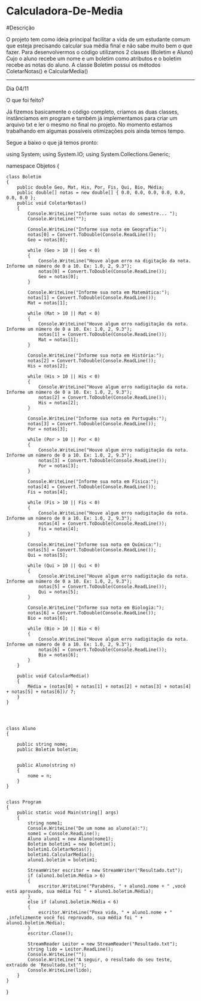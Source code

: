 # Calculadora-De-Media

#Descrição

O projeto tem como ideia principal facilitar a vida de um estudante comum que esteja precisando calcular sua média final e não sabe muito bem o que fazer.
Para desenvolvermos o código utilizamos 2 classes (Boletim e Aluno) Cujo o aluno recebe um nome e um boletim como atributos e o boletim recebe as notas do aluno.
A classe Boletim possui os métodos ColetarNotas() e CalcularMedia()


-----------------------------------------------------------------------------------------------------------------------------------------------------------------------------------


Dia 04/11 

O que foi feito? 

Já fizemos basicamente o código completo, criamos as duas classes, instânciamos
em program e também já implementamos para criar um arquivo txt e ler o mesmo no final no projeto.
No momento estamos trabalhando em algumas possíveis otimizações pois ainda temos tempo.

Segue a baixo o que já temos pronto: 

using System;
using System.IO;
using System.Collections.Generic;

namespace Objetos
{

    class Boletim
    {
        public double Geo, Mat, His, Por, Fis, Qui, Bio, Média;
        public double[] notas = new double[] { 0.0, 0.0, 0.0, 0.0, 0.0, 0.0, 0.0 };
        public void ColetarNotas()
        {
            Console.WriteLine("Informe suas notas do semestre... ");
            Console.WriteLine("");
            
            Console.WriteLine("Informe sua nota em Geografia:");
            notas[0] = Convert.ToDouble(Console.ReadLine());
            Geo = notas[0];

            while (Geo > 10 || Geo < 0)
            {
                Console.WriteLine("Houve algum erro na digitação da nota. Informe um número de 0 a 10. Ex: 1.0, 2, 9.3");
                notas[0] = Convert.ToDouble(Console.ReadLine());
                Geo = notas[0];
            }

            Console.WriteLine("Informe sua nota em Matemática:");
            notas[1] = Convert.ToDouble(Console.ReadLine());
            Mat = notas[1];

            while (Mat > 10 || Mat < 0)
            {
                Console.WriteLine("Houve algum erro nadigitação da nota. Informe um número de 0 a 10. Ex: 1.0, 2, 9.3");
                notas[1] = Convert.ToDouble(Console.ReadLine());
                Mat = notas[1];
            }

            Console.WriteLine("Informe sua nota em História:");
            notas[2] = Convert.ToDouble(Console.ReadLine());
            His = notas[2];

            while (His > 10 || His < 0)
            {
                Console.WriteLine("Houve algum erro nadigitação da nota. Informe um número de 0 a 10. Ex: 1.0, 2, 9.3");
                notas[2] = Convert.ToDouble(Console.ReadLine());
                His = notas[2];
            }

            Console.WriteLine("Informe sua nota em Português:");
            notas[3] = Convert.ToDouble(Console.ReadLine());
            Por = notas[3];
            
            while (Por > 10 || Por < 0)
            {
                Console.WriteLine("Houve algum erro nadigitação da nota. Informe um número de 0 a 10. Ex: 1.0, 2, 9.3");
                notas[3] = Convert.ToDouble(Console.ReadLine());
                Por = notas[3];
            }

            Console.WriteLine("Informe sua nota em Física:");
            notas[4] = Convert.ToDouble(Console.ReadLine());
            Fis = notas[4];

            while (Fis > 10 || Fis < 0)
            {
                Console.WriteLine("Houve algum erro nadigitação da nota. Informe um número de 0 a 10. Ex: 1.0, 2, 9.3");
                notas[4] = Convert.ToDouble(Console.ReadLine());
                Fis = notas[4];
            }

            Console.WriteLine("Informe sua nota em Química:");
            notas[5] = Convert.ToDouble(Console.ReadLine());            
            Qui = notas[5];

            while (Qui > 10 || Qui < 0)
            {
                Console.WriteLine("Houve algum erro nadigitação da nota. Informe um número de 0 a 10. Ex: 1.0, 2, 9.3");
                notas[5] = Convert.ToDouble(Console.ReadLine());
                Qui = notas[5];
            }

            Console.WriteLine("Informe sua nota em Biologia:");
            notas[6] = Convert.ToDouble(Console.ReadLine());
            Bio = notas[6];

            while (Bio > 10 || Bio < 0)
            {
                Console.WriteLine("Houve algum erro nadigitação da nota. Informe um número de 0 a 10. Ex: 1.0, 2, 9.3");
                notas[6] = Convert.ToDouble(Console.ReadLine());
                Bio = notas[6];
            }
        }

        public void CalcularMedia()
        {
            Média = (notas[0] + notas[1] + notas[2] + notas[3] + notas[4] + notas[5] + notas[6])/ 7;
        }
    }




    class Aluno
    {

        public string nome;
        public Boletim boletim;


        public Aluno(string n)
        {
            nome = n;
        }
    }


    class Program
    {
        public static void Main(string[] args)
        {
            string nome1;
            Console.WriteLine("De um nome ao aluno(a):");
            nome1 = Console.ReadLine();
            Aluno aluno1 = new Aluno(nome1);
            Boletim boletim1 = new Boletim();
            boletim1.ColetarNotas();
            boletim1.CalcularMedia();
            aluno1.boletim = boletim1;

            StreamWriter escritor = new StreamWriter("Resultado.txt");
            if (aluno1.boletim.Média > 6)
            {
                escritor.WriteLine("Parabéns, " + aluno1.nome + " ,você está aprovado, sua média foi " + aluno1.boletim.Média);
            }
            else if (aluno1.boletim.Média < 6)
            {
                escritor.WriteLine("Poxa vida, " + aluno1.nome + " ,infelizmente você foi reprovado, sua média foi " + aluno1.boletim.Média);
            }
            escritor.Close();

            StreamReader Leitor = new StreamReader("Resultado.txt");
            string lido = Leitor.ReadLine();
            Console.WriteLine("");
            Console.WriteLine("A seguir, o resultado do seu teste, extraído de 'Resultado.txt'");
            Console.WriteLine(lido);
        }
    }
} 
